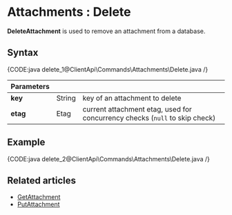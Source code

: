# Attachments : Delete

**DeleteAttachment** is used to remove an attachment from a database.

## Syntax

{CODE:java delete_1@ClientApi\Commands\Attachments\Delete.java /}

| Parameters | | |
| ------------- | ------------- | ----- |
| **key** | String | key of an attachment to delete |
| **etag** | Etag | current attachment etag, used for concurrency checks (`null` to skip check) |

## Example

{CODE:java delete_2@ClientApi\Commands\Attachments\Delete.java /}

## Related articles

- [GetAttachment](../../../client-api/commands/attachments/get)  
- [PutAttachment](../../../client-api/commands/attachments/put)  